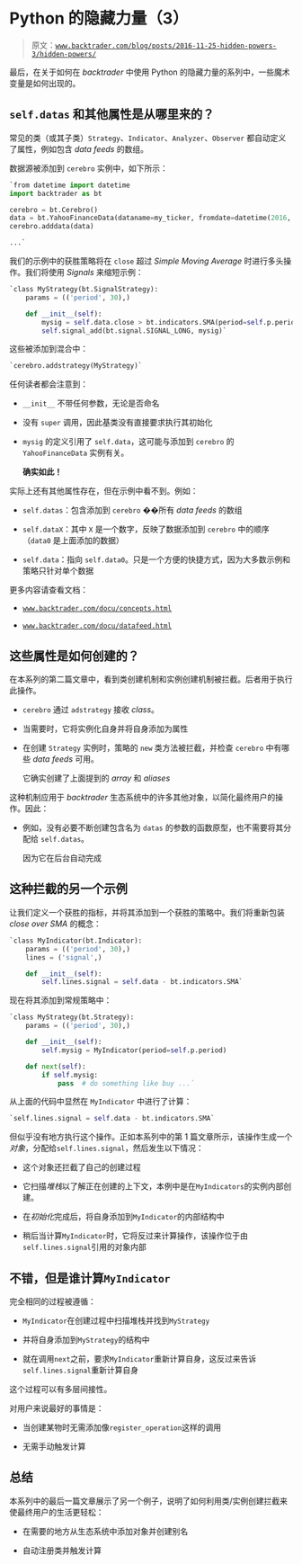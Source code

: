 # Python 的隐藏力量（3）

> 原文：[`www.backtrader.com/blog/posts/2016-11-25-hidden-powers-3/hidden-powers/`](https://www.backtrader.com/blog/posts/2016-11-25-hidden-powers-3/hidden-powers/)

最后，在关于如何在 *backtrader* 中使用 Python 的隐藏力量的系列中，一些魔术变量是如何出现的。

## `self.datas` 和其他属性是从哪里来的？

常见的类（或其子类）`Strategy`、`Indicator`、`Analyzer`、`Observer` 都自动定义了属性，例如包含 *data feeds* 的数组。

数据源被添加到 `cerebro` 实例中，如下所示：

```py
`from datetime import datetime
import backtrader as bt

cerebro = bt.Cerebro()
data = bt.YahooFinanceData(dataname=my_ticker, fromdate=datetime(2016, 1, 1))
cerebro.adddata(data)

...` 
```

我们的示例中的获胜策略将在 `close` 超过 *Simple Moving Average* 时进行多头操作。我们将使用 *Signals* 来缩短示例：

```py
`class MyStrategy(bt.SignalStrategy):
    params = (('period', 30),)

    def __init__(self):
        mysig = self.data.close > bt.indicators.SMA(period=self.p.period)
        self.signal_add(bt.signal.SIGNAL_LONG, mysig)` 
```

这些被添加到混合中：

```py
`cerebro.addstrategy(MyStrategy)` 
```

任何读者都会注意到：

+   `__init__` 不带任何参数，无论是否命名

+   没有 `super` 调用，因此基类没有直接要求执行其初始化

+   `mysig` 的定义引用了 `self.data`，这可能与添加到 `cerebro` 的 `YahooFinanceData` 实例有关。

    **确实如此！**

实际上还有其他属性存在，但在示例中看不到。例如：

+   `self.datas`：包含添加到 `cerebro` ��所有 *data feeds* 的数组

+   `self.dataX`：其中 `X` 是一个数字，反映了数据添加到 `cerebro` 中的顺序（`data0` 是上面添加的数据）

+   `self.data`：指向 `self.data0`。只是一个方便的快捷方式，因为大多数示例和策略只针对单个数据

更多内容请查看文档：

+   [`www.backtrader.com/docu/concepts.html`](https://www.backtrader.com/docu/concepts.html)

+   [`www.backtrader.com/docu/datafeed.html`](https://www.backtrader.com/docu/datafeed.html)

## 这些属性是如何创建的？

在本系列的第二篇文章中，看到类创建机制和实例创建机制被拦截。后者用于执行此操作。

+   `cerebro` 通过 `adstrategy` 接收 *class*。

+   当需要时，它将实例化自身并将自身添加为属性

+   在创建 `Strategy` 实例时，策略的 `new` 类方法被拦截，并检查 `cerebro` 中有哪些 *data feeds* 可用。

    它确实创建了上面提到的 *array* 和 *aliases*

这种机制应用于 *backtrader* 生态系统中的许多其他对象，以简化最终用户的操作。因此：

+   例如，没有必要不断创建包含名为 `datas` 的参数的函数原型，也不需要将其分配给 `self.datas`。

    因为它在后台自动完成

## 这种拦截的另一个示例

让我们定义一个获胜的指标，并将其添加到一个获胜的策略中。我们将重新包装 *close over SMA* 的概念：

```py
`class MyIndicator(bt.Indicator):
    params = (('period', 30),)
    lines = ('signal',)

    def __init__(self):
        self.lines.signal = self.data - bt.indicators.SMA` 
```

现在将其添加到常规策略中：

```py
`class MyStrategy(bt.Strategy):
    params = (('period', 30),)

    def __init__(self):
        self.mysig = MyIndicator(period=self.p.period)

    def next(self):
        if self.mysig:
            pass  # do something like buy ...` 
```

从上面的代码中显然在 `MyIndicator` 中进行了计算：

```py
`self.lines.signal = self.data - bt.indicators.SMA` 
```

但似乎没有地方执行这个操作。正如本系列中的第 1 篇文章所示，该操作生成一个*对象*，分配给`self.lines.signal`，然后发生以下情况：

+   这个对象还拦截了自己的创建过程

+   它扫描*堆栈*以了解正在创建的上下文，本例中是在`MyIndicators`的实例内部创建。

+   在*初始化*完成后，将自身添加到`MyIndicator`的内部结构中

+   稍后当计算`MyIndicator`时，它将反过来计算操作，该操作位于由`self.lines.signal`引用的对象内部

## 不错，但是谁计算`MyIndicator`

完全相同的过程被遵循：

+   `MyIndicator`在创建过程中扫描堆栈并找到`MyStrategy`

+   并将自身添加到`MyStrategy`的结构中

+   就在调用`next`之前，要求`MyIndicator`重新计算自身，这反过来告诉`self.lines.signal`重新计算自身

这个过程可以有多层间接性。

对用户来说最好的事情是：

+   当创建某物时无需添加像`register_operation`这样的调用

+   无需手动触发计算

## 总结

本系列中的最后一篇文章展示了另一个例子，说明了如何利用类/实例创建拦截来使最终用户的生活更轻松：

+   在需要的地方从生态系统中添加对象并创建别名

+   自动注册类并触发计算
